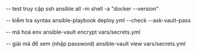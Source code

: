 -- test truy cập ssh
ansible all -m shell -a "docker --version"

-- kiểm tra syntax
ansible-playbook deploy.yml --check --ask-vault-pass

-- mã hoá env
ansible-vault encrypt vars/secrets.yml

-- giải mã để xem (nhập password)
ansible-vault view vars/secrets.yml